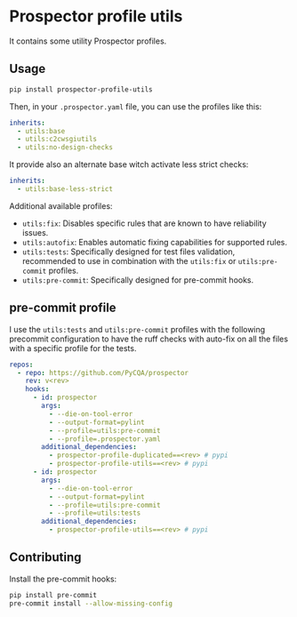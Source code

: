 # Prospector profile utils

It contains some utility Prospector profiles.

## Usage

```bash
pip install prospector-profile-utils
```

Then, in your `.prospector.yaml` file, you can use the profiles like this:

```yaml
inherits:
  - utils:base
  - utils:c2cwsgiutils
  - utils:no-design-checks
```

It provide also an alternate base witch activate less strict checks:

```yaml
inherits:
  - utils:base-less-strict
```

Additional available profiles:

- `utils:fix`: Disables specific rules that are known to have reliability issues.
- `utils:autofix`: Enables automatic fixing capabilities for supported rules.
- `utils:tests`: Specifically designed for test files validation, recommended to use in combination with the `utils:fix` or `utils:pre-commit` profiles.
- `utils:pre-commit`: Specifically designed for pre-commit hooks.

## pre-commit profile

I use the `utils:tests` and `utils:pre-commit` profiles with the following precommit configuration to have the ruff checks with auto-fix on all the files with a specific profile for the tests.

```yaml
repos:
  - repo: https://github.com/PyCQA/prospector
    rev: v<rev>
    hooks:
      - id: prospector
        args:
          - --die-on-tool-error
          - --output-format=pylint
          - --profile=utils:pre-commit
          - --profile=.prospector.yaml
        additional_dependencies:
          - prospector-profile-duplicated==<rev> # pypi
          - prospector-profile-utils==<rev> # pypi
      - id: prospector
        args:
          - --die-on-tool-error
          - --output-format=pylint
          - --profile=utils:pre-commit
          - --profile=utils:tests
        additional_dependencies:
          - prospector-profile-utils==<rev> # pypi
```

## Contributing

Install the pre-commit hooks:

```bash
pip install pre-commit
pre-commit install --allow-missing-config
```
